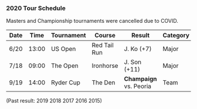 
### 2020 Tour Schedule

Masters and Championship tournaments were cancelled due to COVID.

| Date | Time  | Tournament   | Course       | Result        | Category |
|------|-------|--------------|--------------|---------------|----------|
| 6/20 | 13:00 | US Open      | Red Tail Run | J. Ko (+7)    | Major    |
| 7/18 | 09:00 | The Open     | Ironhorse    | J. Son (+11)  | Major    |
| 9/19 | 14:00 | Ryder Cup    | The Den      | **Champaign** vs. Peoria | Team     |

(Past result: 2019 2018 2017 2016 2015)
